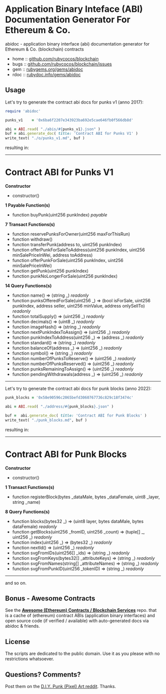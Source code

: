 #  Application Binary Inteface (ABI) Documentation Generator For Ethereum & Co.

abidoc - application binary interface (abi) documentation generator for Ethereum & Co. (blockchain) contracts


* home  :: [github.com/rubycocos/blockchain](https://github.com/rubycocos/blockchain)
* bugs  :: [github.com/rubycocos/blockchain/issues](https://github.com/rubycocos/blockchain/issues)
* gem   :: [rubygems.org/gems/abidoc](https://rubygems.org/gems/abidoc)
* rdoc  :: [rubydoc.info/gems/abidoc](http://rubydoc.info/gems/abidoc)



## Usage


Let's try to generate the contract abi docs
for punks v1 (anno 2017):

``` ruby
require 'abidoc'

punks_v1    = '0x6ba6f2207e343923ba692e5cae646fb0f566db8d'

abi = ABI.read( "./abis/#{punks_v1}.json" )
buf = abi.generate_doc( title: 'Contract ABI for Punks V1' )
write_text( "./o/punks_v1.md", buf )
```

resulting in:


---

# Contract ABI for Punks V1


**Constructor**

- constructor()

**1 Payable Function(s)**

- function buyPunk(uint256 punkIndex) _payable_

**7 Transact Functions(s)**

- function reservePunksForOwner(uint256 maxForThisRun)
- function withdraw()
- function transferPunk(address to, uint256 punkIndex)
- function offerPunkForSaleToAddress(uint256 punkIndex, uint256 minSalePriceInWei, address toAddress)
- function offerPunkForSale(uint256 punkIndex, uint256 minSalePriceInWei)
- function getPunk(uint256 punkIndex)
- function punkNoLongerForSale(uint256 punkIndex)

**14 Query Functions(s)**

- function name() ⇒ (string _) _readonly_
- function punksOfferedForSale(uint256 _) ⇒ (bool isForSale, uint256 punkIndex, address seller, uint256 minValue, address onlySellTo) _readonly_
- function totalSupply() ⇒ (uint256 _) _readonly_
- function decimals() ⇒ (uint8 _) _readonly_
- function imageHash() ⇒ (string _) _readonly_
- function nextPunkIndexToAssign() ⇒ (uint256 _) _readonly_
- function punkIndexToAddress(uint256 _) ⇒ (address _) _readonly_
- function standard() ⇒ (string _) _readonly_
- function balanceOf(address _) ⇒ (uint256 _) _readonly_
- function symbol() ⇒ (string _) _readonly_
- function numberOfPunksToReserve() ⇒ (uint256 _) _readonly_
- function numberOfPunksReserved() ⇒ (uint256 _) _readonly_
- function punksRemainingToAssign() ⇒ (uint256 _) _readonly_
- function pendingWithdrawals(address _) ⇒ (uint256 _) _readonly_

---


Let's try to generate the contract abi docs
for punk blocks (anno 2022):

``` ruby
punk_blocks = '0x58e90596c2065befd3060767736c829c18f3474c'

abi = ABI.read( "./address/#{punk_blocks}.json" )

buf =  abi.generate_doc( title: 'Contract ABI for Punk Blocks' )
write_text( "./punk_blocks.md", buf )
```

resulting in:

---

# Contract ABI for Punk Blocks


**Constructor**

- constructor()

**1 Transact Functions(s)**

- function registerBlock(bytes _dataMale, bytes _dataFemale, uint8 _layer, string _name)

**8 Query Functions(s)**

- function blocks(bytes32 _) ⇒ (uint8 layer, bytes dataMale, bytes dataFemale) _readonly_
- function getBlocks(uint256 _fromID, uint256 _count) ⇒ (tuple[] _, uint256 _) _readonly_
- function index(uint256 _) ⇒ (bytes32 _) _readonly_
- function nextId() ⇒ (uint256 _) _readonly_
- function svgFromIDs(uint256[] _ids) ⇒ (string _) _readonly_
- function svgFromKeys(bytes32[] _attributeKeys) ⇒ (string _) _readonly_
- function svgFromNames(string[] _attributeNames) ⇒ (string _) _readonly_
- function svgFromPunkID(uint256 _tokenID) ⇒ (string _) _readonly_

---

and so on.




## Bonus - Awesome Contracts

See the [**Awesome (Ethereum) Contracts  / Blockchain Services**](https://github.com/rubycocos/awesome-contracts) repo.
that is a cache of (ethereum) contract ABIs (application binary interfaces)
and  open source code (if verified / available)
with auto-generated docs via abidoc & friends.





## License

The scripts are dedicated to the public domain.
Use it as you please with no restrictions whatsoever.


## Questions? Comments?


Post them on the [D.I.Y. Punk (Pixel) Art reddit](https://old.reddit.com/r/DIYPunkArt). Thanks.



